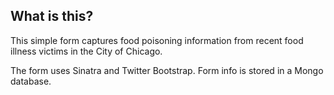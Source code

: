 What is this?
--

This simple form captures food poisoning information from recent food illness victims in the City of Chicago.

The form uses Sinatra and Twitter Bootstrap. Form info is stored in a Mongo database.
